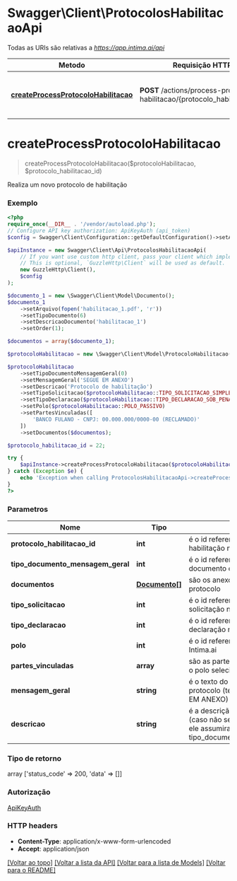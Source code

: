 # Swagger\Client\ProtocolosHabilitacaoApi

Todas as URIs são relativas a *https://app.intima.ai/api*

Metodo | Requisição HTTP | Descrição
------------- | ------------- | -------------
[**createProcessProtocoloHabilitacao**](ProtocolosHabilitacaoApi.md#createProcessProtocoloHabilitacao) | **POST** /actions/process-protocol-habilitacao/{protocolo_habilitacao_id} | Realiza um novo protocolo de habilitação

# **createProcessProtocoloHabilitacao**
> createProcessProtocoloHabilitacao($protocoloHabilitacao, $protocolo_habilitacao_id)

Realiza um novo protocolo de habilitação

### Exemplo
```php
<?php
require_once(__DIR__ . '/vendor/autoload.php');
// Configure API key authorization: ApiKeyAuth (api_token)
$config = Swagger\Client\Configuration::getDefaultConfiguration()->setApiKey('api_token', 'YOUR_API_KEY');

$apiInstance = new Swagger\Client\Api\ProtocolosHabilitacaoApi(
    // If you want use custom http client, pass your client which implements `GuzzleHttp\ClientInterface`.
    // This is optional, `GuzzleHttp\Client` will be used as default.
    new GuzzleHttp\Client(),
    $config
);

$documento_1 = new \Swagger\Client\Model\Documento();
$documento_1
    ->setArquivo(fopen('habilitacao_1.pdf', 'r'))
    ->setTipoDocumento(6)
    ->setDescricaoDocumento('habilitacao_1')
    ->setOrder(1);

$documentos = array($documento_1);

$protocoloHabilitacao = new \Swagger\Client\Model\ProtocoloHabilitacao();

$protocoloHabilitacao
    ->setTipoDocumentoMensagemGeral(0)
    ->setMensagemGeral('SEGUE EM ANEXO')
    ->setDescricao('Protocolo de habilitação')
    ->setTipoSolicitacao($protocoloHabilitacao::TIPO_SOLICITACAO_SIMPLES)
    ->setTipoDeclaracao($protocoloHabilitacao::TIPO_DECLARACAO_SOB_PENA_DE_LEI)
    ->setPolo($protocoloHabilitacao::POLO_PASSIVO)
    ->setPartesVinculadas([
        'BANCO FULANO - CNPJ: 00.000.000/0000-00 (RECLAMADO)'
    ])
    ->setDocumentos($documentos);

$protocolo_habilitacao_id = 22;

try {
    $apiInstance->createProcessProtocoloHabilitacao($protocoloHabilitacao, $protocolo_habilitacao_id);
} catch (Exception $e) {
    echo 'Exception when calling ProtocolosHabilitacaoApi->createProcessProtocoloHabilitacao: ', $e->getMessage(), PHP_EOL;
}
?>
```

### Parametros

Nome | Tipo | Descrição | Notas
------------- | ------------- | ------------- | -------------
 **protocolo_habilitacao_id** | **int**| é o id referente ao protocolo de habilitação no Intima.ai | [obrigatório]
 **tipo_documento_mensagem_geral** | **int**| é o id referente ao tipo de documento da mensagem geral | [obrigatório]
 **documentos** | [**Documento[]**](../Model/Documento.md)| são os anexos relacionados ao protocolo | [opcional]
 **tipo_solicitacao** | **int**| é o id referente ao tipo de solicitação no Intima.ai | [obrigatório]
 **tipo_declaracao** | **int**| é o id referente ao tipo de declaração no Intima.ai | [obrigatório]
 **polo** | **int**| é o id referente ao polo no Intima.ai | [obrigatório]
 **partes_vinculadas** | **array**| são as partes vinculadas, de com o polo selecionado no Intima.ai | [obrigatório]
 **mensagem_geral** | **string**| é o texto do conteúdo do protocolo (texto padrão: SEGUE EM ANEXO) | [opcional]
 **descricao** | **string**| é a descrição da mensagem geral (caso não se informe este campo, ele assumira o valor do campo tipo_documento_mensagem_geral) | [opcional]

### Tipo de retorno

array ['status_code' => 200, 'data' => []]

### Autorização

[ApiKeyAuth](../../README.md#ApiKeyAuth)

### HTTP headers

 - **Content-Type**: application/x-www-form-urlencoded
 - **Accept**: application/json

[[Voltar ao topo]](#) [[Voltar a lista da API]](../../README.md#documentation-for-api-endpoints) [[Voltar para a lista de Models]](../../README.md#documentation-for-models) [[Voltar para o README]](../../README.md)

